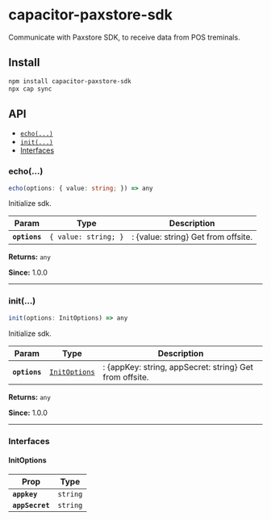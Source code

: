 # capacitor-paxstore-sdk

Communicate with Paxstore SDK, to receive data from POS treminals.

## Install

```bash
npm install capacitor-paxstore-sdk
npx cap sync
```

## API

<docgen-index>

* [`echo(...)`](#echo)
* [`init(...)`](#init)
* [Interfaces](#interfaces)

</docgen-index>

<docgen-api>
<!--Update the source file JSDoc comments and rerun docgen to update the docs below-->

### echo(...)

```typescript
echo(options: { value: string; }) => any
```

Initialize sdk.

| Param         | Type                            | Description                         |
| ------------- | ------------------------------- | ----------------------------------- |
| **`options`** | <code>{ value: string; }</code> | : {value: string} Get from offsite. |

**Returns:** <code>any</code>

**Since:** 1.0.0

--------------------


### init(...)

```typescript
init(options: InitOptions) => any
```

Initialize sdk.

| Param         | Type                                                | Description                                             |
| ------------- | --------------------------------------------------- | ------------------------------------------------------- |
| **`options`** | <code><a href="#initoptions">InitOptions</a></code> | : {appKey: string, appSecret: string} Get from offsite. |

**Returns:** <code>any</code>

**Since:** 1.0.0

--------------------


### Interfaces


#### InitOptions

| Prop            | Type                |
| --------------- | ------------------- |
| **`appkey`**    | <code>string</code> |
| **`appSecret`** | <code>string</code> |

</docgen-api>
